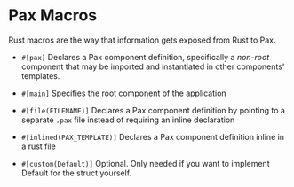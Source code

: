 # Pax Macros

Rust macros are the way that information gets exposed from Rust to Pax.

 - `#[pax]`
Declares a Pax component definition, specifically a _non-root_ component that may be imported and instantiated in other components' templates.

 - `#[main]`
Specifies the root component of the application

 - `#[file(FILENAME)]` 
Declares a Pax component definition by pointing to a separate `.pax` file instead of requiring an inline declaration

 - `#[inlined(PAX_TEMPLATE)]` 
Declares a Pax component definition inline in a rust file

 - `#[custom(Default)]` 
Optional. Only needed if you want to implement Default for the struct yourself.